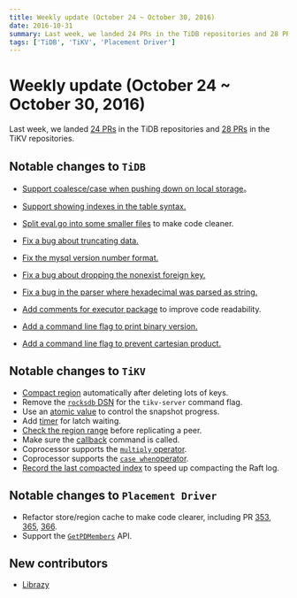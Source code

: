 ```yaml
---
title: Weekly update (October 24 ~ October 30, 2016)
date: 2016-10-31
summary: Last week, we landed 24 PRs in the TiDB repositories and 28 PRs in the TiKV repositories.
tags: ['TiDB', 'TiKV', 'Placement Driver']
---
```


# Weekly update (October 24 ~ October 30, 2016)

Last week, we landed [24 PRs](https://github.com/pingcap/tidb/pulls?utf8=✓&q=is%3Apr%20is%3Amerged%20merged%3A2016-10-25..2016-10-31%20) in the TiDB repositories and [28 PRs](https://github.com/search?utf8=%E2%9C%93&q=repo%3Apingcap%2Ftikv+repo%3Apingcap%2Fpd+is%3Apr+is%3Amerged+merged%3A2016-10-24..2016-10-30&type=Issues&ref=searchresults) in the TiKV repositories.

## Notable changes to `TiDB`

+ [Support coalesce/case when pushing down on local storage](https://github.com/pingcap/tidb/pull/1856)。

+ [Support showing indexes in the table syntax.](https://github.com/pingcap/tidb/pull/1873)

+ [Split eval.go into some smaller files](https://github.com/pingcap/tidb/pull/1865) to make code cleaner.

+ [Fix a bug about truncating data.](https://github.com/pingcap/tidb/pull/1877)

+ [Fix the mysql version number format.](https://github.com/pingcap/tidb/pull/1879)

+ [Fix a bug about dropping the nonexist foreign key.](https://github.com/pingcap/tidb/pull/1874)

+ [Fix a bug in the parser where hexadecimal was parsed as string.](https://github.com/pingcap/tidb/pull/1871)

+ [Add comments for executor package](https://github.com/pingcap/tidb/pull/1876) to improve code readability.

+ [Add a command line flag to print binary version.](https://github.com/pingcap/tidb/pull/1896)

+ [Add a command line flag to prevent cartesian product.](https://github.com/pingcap/tidb/pull/1894)

## Notable changes to `TiKV`

+ [Compact region](https://github.com/pingcap/tikv/pull/1204) automatically after deleting lots of keys. 
+ Remove the [`rocksdb` DSN](https://github.com/pingcap/tikv/pull/1209) for the `tikv-server` command flag.
+ Use an [atomic value](https://github.com/pingcap/tikv/pull/1210) to control the snapshot progress. 
+ Add [timer](https://github.com/pingcap/tikv/pull/1211) for latch waiting. 
+ [Check the region range](https://github.com/pingcap/tikv/pull/1219) before replicating a peer.
+ Make sure the [callback](https://github.com/pingcap/tikv/pull/1224) command is called. 
+ Coprocessor supports the [`multiply` operator](https://github.com/pingcap/tikv/pull/1216).
+ Coprocessor supports the [`case when`operator](https://github.com/pingcap/tikv/pull/1227).  
+ [Record the last compacted index](https://github.com/pingcap/tikv/pull/1230) to speed up compacting the Raft log.

## Notable changes to `Placement Driver`

+ Refactor store/region cache to make code clearer, including PR [353](https://github.com/pingcap/pd/pull/353), [365](https://github.com/pingcap/pd/pull/365), [366](https://github.com/pingcap/pd/pull/366).
+ Support the [`GetPDMembers`](https://github.com/pingcap/pd/pull/357) API.

## New contributors

+ [Librazy](https://github.com/Librazy)
